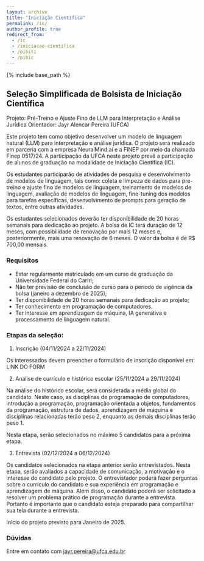 ```yaml
---
layout: archive
title: "Iniciação Científica"
permalink: /ic/
author_profile: true
redirect_from:
  - /ic
  - /iniciacao-cientifica
  - /pibiti
  - /pibic
---
```


{% include base_path %}

## Seleção Simplificada de Bolsista de Iniciação Científica 

Projeto:  Pré-Treino e Ajuste Fino de LLM para Interpretação e Análise Jurídica
Orientador: Jayr Alencar Pereira (UFCA)

Este projeto tem como objetivo desenvolver um modelo de linguagem natural (LLM) para interpretação e análise jurídica. O projeto será realizado em parceria com a empresa NeuralMind.ai e a FINEP por meio da chamada Finep 0517/24. A participação da UFCA neste projeto prevê a participação de alunos de graduação na modalidade de Iniciação Científica (IC).

Os estudantes participarão de atividades de pesquisa e desenvolvimento de modelos de linguagem, tais como: coleta e limpeza de dados para pre-treino e ajuste fino de modelos de linguagem, treinamento de modelos de linguagem, avaliação de modelos de linguagem, fine-tuning dos modelos para tarefas específicas, desenvolvimento de prompts para geração de textos, entre outras atividades.

Os estudantes selecionados deverão ter disponibilidade de 20 horas semanais para dedicação ao projeto. A bolsa de IC terá duração de 12 meses, com possibilidade de renovação por mais 12 meses e, posteriormente, mais uma renovação de 6 meses. O valor da bolsa é de R$ 700,00 mensais.

### Requisitos
* Estar regularmente matriculado em um curso de graduação da Universidade Federal do Cariri;
* Não ter previsão de conclusão de curso para o período de vigência da bolsa (janeiro a dezembro de 2025);
* Ter disponibilidade de 20 horas semanais para dedicação ao projeto;
* Ter conhecimento em programação de computadores.
* Ter interesse em aprendizagem de máquina, IA generativa e processamento de linguagem natural.

### Etapas da seleção:
1. Inscrição (04/11/2024 a 22/11/2024)

Os interessados devem preencher o formulário de inscrição disponível em: LINK DO FORM

2. Análise de currículo e histórico escolar (25/11/2024 a 29/11/2024)

Na análise do histórico escolar, será considerada a média global do candidato. Neste caso, as disciplinas de programação de computadores, introdução a programação, programação orientada a objetos, fundamentos da programação, estrutura de dados, aprendizagem de máquina e disciplinas relacionadas terão peso 2, enquanto as demais disciplinas terão peso 1.

Nesta etapa, serão selecionados no máximo 5 candidatos para a próxima etapa.

3. Entrevista (02/12/2024 a 06/12/2024)

Os candidatos selecionados na etapa anterior serão entrevistados. Nesta etapa, serão avaliados a capacidade de comunicação, a motivação e o interesse do candidato pelo projeto. O entrevistador poderá fazer perguntas sobre o currículo do candidato e sua experiência em programação e aprendizagem de máquina. Além disso, o candidato poderá ser solicitado a resolver um problema prático de programação durante a entrevista. Portanto é importante que o candidato esteja preparado para compartilhar sua tela durante a entrevista.

Início do projeto previsto para Janeiro de 2025.
### Dúvidas

Entre em contato com jayr.pereira@ufca.edu.br
